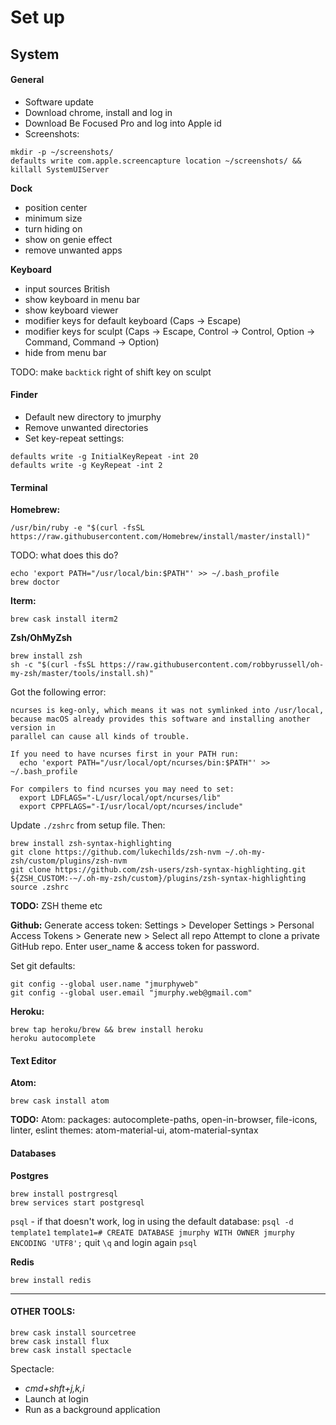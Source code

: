 # Set up

## System

#### General
- Software update
- Download chrome, install and log in
- Download Be Focused Pro and log into Apple id
- Screenshots:
```
mkdir -p ~/screenshots/
defaults write com.apple.screencapture location ~/screenshots/ && killall SystemUIServer
```

**Dock**
- position center
- minimum size
- turn hiding on
- show on genie effect
- remove unwanted apps

**Keyboard**
- input sources British
- show keyboard in menu bar
- show keyboard viewer
- modifier keys for default keyboard (Caps -> Escape)
- modifier keys for sculpt (Caps -> Escape, Control -> Control, Option -> Command, Command -> Option)
- hide from menu bar

TODO: make `backtick` right of shift key on sculpt


#### Finder
- Default new directory to jmurphy
- Remove unwanted directories
- Set key-repeat settings:
```
defaults write -g InitialKeyRepeat -int 20
defaults write -g KeyRepeat -int 2
```


#### Terminal
**Homebrew:**
```
/usr/bin/ruby -e "$(curl -fsSL https://raw.githubusercontent.com/Homebrew/install/master/install)"
```
TODO: what does this do?
```
echo 'export PATH="/usr/local/bin:$PATH"' >> ~/.bash_profile
brew doctor
```

**Iterm:**
```
brew cask install iterm2
```

**Zsh/OhMyZsh**
```
brew install zsh
sh -c "$(curl -fsSL https://raw.githubusercontent.com/robbyrussell/oh-my-zsh/master/tools/install.sh)"
```

Got the following error:
```
ncurses is keg-only, which means it was not symlinked into /usr/local,
because macOS already provides this software and installing another version in
parallel can cause all kinds of trouble.

If you need to have ncurses first in your PATH run:
  echo 'export PATH="/usr/local/opt/ncurses/bin:$PATH"' >> ~/.bash_profile

For compilers to find ncurses you may need to set:
  export LDFLAGS="-L/usr/local/opt/ncurses/lib"
  export CPPFLAGS="-I/usr/local/opt/ncurses/include"

```

Update `./zshrc` from setup file. Then:
```
brew install zsh-syntax-highlighting
git clone https://github.com/lukechilds/zsh-nvm ~/.oh-my-zsh/custom/plugins/zsh-nvm
git clone https://github.com/zsh-users/zsh-syntax-highlighting.git ${ZSH_CUSTOM:-~/.oh-my-zsh/custom}/plugins/zsh-syntax-highlighting
source .zshrc
```
**TODO:**
ZSH theme etc



**Github:**
Generate access token:
Settings > Developer Settings > Personal Access Tokens > Generate new > Select all repo
Attempt to clone a private GitHub repo.
Enter user_name & access token for password.

Set git defaults:
```
git config --global user.name "jmurphyweb"
git config --global user.email "jmurphy.web@gmail.com"
```

**Heroku:**
```
brew tap heroku/brew && brew install heroku
heroku autocomplete
```


#### Text Editor
**Atom:**
```
brew cask install atom
```
**TODO:**
Atom:
packages:
autocomplete-paths, open-in-browser, file-icons, linter, eslint
themes:
atom-material-ui, atom-material-syntax


#### Databases
**Postgres**
```
brew install postrgresql
brew services start postgresql
```
`psql` - if that doesn't work, log in using the default database:
`psql -d template1`
`template1=# CREATE DATABASE jmurphy WITH OWNER jmurphy ENCODING 'UTF8';`
quit `\q` and login again `psql`

**Redis**
```
brew install redis
```
______________________

#### OTHER TOOLS:
```
brew cask install sourcetree
brew cask install flux
brew cask install spectacle
```

Spectacle:
- _cmd+shft+j,k,i_
- Launch at login
- Run as a background application
